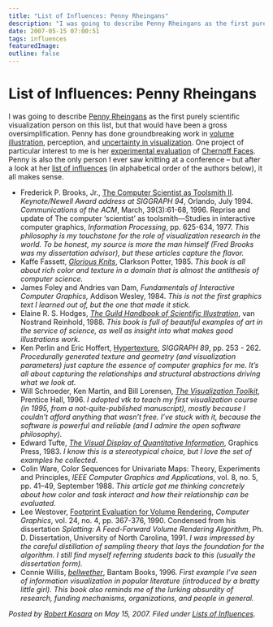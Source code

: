 ```yaml
---
title: "List of Influences: Penny Rheingans"
description: "I was going to describe Penny Rheingans as the first purely scientific visualization person on this list, but that would have been a gross oversimplification. Penny has done groundbreaking work in volume illustration, perception, and uncertainty in visualization. One project of particular interest to me is an experimental evaluation of Chernoff Faces.  Penny is also the only person I ever saw knitting at a conference &ndash; but after a look at her list of influences (in alphabetical order of the authors below), it all make sense."
date: 2007-05-15 07:00:51
tags: influences
featuredImage: 
outline: false
---
```


# List of Influences: Penny Rheingans

I was going to describe <a href="http://www.csee.umbc.edu/~rheingan/">Penny Rheingans</a> as the first purely scientific visualization person on this list, but that would have been a gross oversimplification. Penny has done groundbreaking work in <a href="http://www.csee.umbc.edu/~ebert/npr/">volume illustration</a>, perception, and <a href="http://www.cs.umbc.edu/~rheingan/research/vivd.html">uncertainty in visualization</a>. One project of particular interest to me is her <a href="http://www.research.ibm.com/people/c/cjmorris/publications/Chernoff_990402.pdf">experimental evaluation</a> of <a href="/VisCrit/ChernoffFaces.html">Chernoff Faces</a>. Penny is also the only person I ever saw knitting at a conference – but after a look at her <a href="/blog/series-lists-of-influences.html">list of influences</a> (in alphabetical order of the authors below), it all makes sense.

- Frederick P. Brooks, Jr., <a href="http://www.cs.unc.edu/~brooks/Toolsmith-CACM.pdf">The Computer Scientist as Toolsmith II</a>. <em>Keynote/Newell Award address at SIGGRAPH 94</em>, Orlando, July 1994. <em>Communications of the ACM</em>, March, 39(3):61-68, 1996. Reprise and update of The computer ‘scientist’ as toolsmith—Studies in interactive computer graphics, <em>Information Processing</em>, pp. 625-634, 1977. <em>This philosophy is my touchstone for the role of visualization research in the world. To be honest, my source is more the man himself (Fred Brooks was my dissertation advisor), but these articles capture the flavor.</em>
- Kaffe Fassett, <em><a href="http://www.amazon.com/Glorious-Knits-Kaffe-Fassett/dp/0517558432/">Glorious Knits</a></em>, Clarkson Potter, 1985. <em>This book is all about rich color and texture in a domain that is almost the antithesis of computer science.</em>
- James Foley and Andries van Dam, <em>Fundamentals of Interactive Computer Graphics,</em> Addison Wesley, 1984. <em>This is not the first graphics text I learned out of, but the one that made it stick.</em>
- Elaine R. S. Hodges, <a href="http://www.amazon.com/Guild-Handbook-Scientific-Illustration/dp/0471360112"><em>The Guild Handbook of Scientific Illustration</em></a>, van Nostrand Reinhold, 1988. <em>This book is full of beautiful examples of art in the service of science, as well as insight into what makes good illustrations work.</em>
- Ken Perlin and Eric Hoffert, <a href="http://portal.acm.org/citation.cfm?id=74359">Hypertexture</a>, <em>SIGGRAPH 89</em>, pp. 253 - 262. <em>Procedurally generated texture and geometry (and visualization parameters) just capture the essence of computer graphics for me. It’s all about capturing the relationships and structural abstractions driving what we look at.</em>
- Will Schroeder, Ken Martin, and Bill Lorensen, <a href="http://www.amazon.com/Visualization-Toolkit-Object-Oriented-Approach-Graphics/dp/0139546944/"><em>The Visualization Toolkit</em></a>, Prentice Hall, 1996. <em>I adopted vtk to teach my first visualization course (in 1995, from a not-quite-published manuscript), mostly because I couldn’t afford anything that wasn’t free. I’ve stuck with it, because the software is powerful and reliable (and I admire the open software philosophy).</em>
- Edward Tufte, <a href="http://www.amazon.com/Visual-Display-Quantitative-Information-2nd/dp/0961392142/"><em>The Visual Display of Quantitative Information</em></a>, Graphics Press, 1983. <em>I know this is a stereotypical choice, but I love the set of examples he collected.</em>
- Colin Ware, Color Sequences for Univariate Maps: Theory, Experiments and Principles, <em>IEEE Computer Graphics and Applications</em>, vol. 8, no. 5, pp. 41–49, September 1988. <em>This article got me thinking concretely about how color and task interact and how their relationship can be evaluated.</em>
- Lee Westover, <a href="http://portal.acm.org/citation.cfm?id=97919&amp;dl=ACM&amp;coll=GUIDE">Footprint Evaluation for Volume Rendering</a>, <em>Computer Graphics</em>, vol. 24, no. 4, pp. 367-376, 1990. Condensed from his dissertation <em>Splatting: A Feed-Forward Volume Rendering Algorithm</em>, Ph. D. Dissertation, University of North Carolina, 1991. <em>I was impressed by the careful distillation of sampling theory that lays the foundation for the algorithm. I still find myself referring students back to this (usually the dissertation form).</em>
- Connie Willis, <a href="http://www.amazon.com/Bellwether-Connie-Willis/dp/0553562967"><em>bellwether</em></a>, Bantam Books, 1996. <em>First example I’ve seen of information visualization in popular literature (introduced by a bratty little girl). This book also reminds me of the lurking absurdity of research, funding mechanisms, organizations, and people in general.</em>


_Posted by <a href="/about">Robert Kosara</a> on May 15, 2007. Filed under [Lists of Influences](/tag/influences)._


